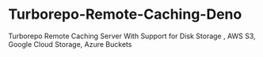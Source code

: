 # Turborepo-Remote-Caching-Deno
 Turborepo Remote Caching Server With Support for Disk Storage , AWS S3, Google Cloud Storage, Azure Buckets
